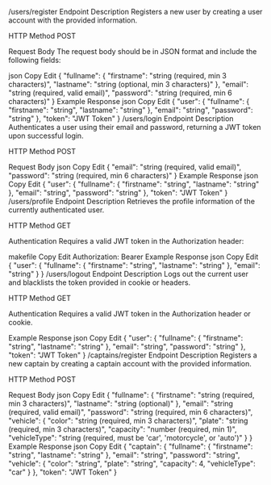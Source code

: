 
/users/register Endpoint
Description
Registers a new user by creating a user account with the provided information.

HTTP Method
POST

Request Body
The request body should be in JSON format and include the following fields:

json
Copy
Edit
{
  "fullname": {
    "firstname": "string (required, min 3 characters)",
    "lastname": "string (optional, min 3 characters)"
  },
  "email": "string (required, valid email)",
  "password": "string (required, min 6 characters)"
}
Example Response
json
Copy
Edit
{
  "user": {
    "fullname": {
      "firstname": "string",
      "lastname": "string"
    },
    "email": "string",
    "password": "string"
  },
  "token": "JWT Token"
}
/users/login Endpoint
Description
Authenticates a user using their email and password, returning a JWT token upon successful login.

HTTP Method
POST

Request Body
json
Copy
Edit
{
  "email": "string (required, valid email)",
  "password": "string (required, min 6 characters)"
}
Example Response
json
Copy
Edit
{
  "user": {
    "fullname": {
      "firstname": "string",
      "lastname": "string"
    },
    "email": "string",
    "password": "string"
  },
  "token": "JWT Token"
}
/users/profile Endpoint
Description
Retrieves the profile information of the currently authenticated user.

HTTP Method
GET

Authentication
Requires a valid JWT token in the Authorization header:

makefile
Copy
Edit
Authorization: Bearer <token>
Example Response
json
Copy
Edit
{
  "user": {
    "fullname": {
      "firstname": "string",
      "lastname": "string"
    },
    "email": "string"
  }
}
/users/logout Endpoint
Description
Logs out the current user and blacklists the token provided in cookie or headers.

HTTP Method
GET

Authentication
Requires a valid JWT token in the Authorization header or cookie.

Example Response
json
Copy
Edit
{
  "user": {
    "fullname": {
      "firstname": "string",
      "lastname": "string"
    },
    "email": "string",
    "password": "string"
  },
  "token": "JWT Token"
}
/captains/register Endpoint
Description
Registers a new captain by creating a captain account with the provided information.

HTTP Method
POST

Request Body
json
Copy
Edit
{
  "fullname": {
    "firstname": "string (required, min 3 characters)",
    "lastname": "string (optional)"
  },
  "email": "string (required, valid email)",
  "password": "string (required, min 6 characters)",
  "vehicle": {
    "color": "string (required, min 3 characters)",
    "plate": "string (required, min 3 characters)",
    "capacity": "number (required, min 1)",
    "vehicleType": "string (required, must be 'car', 'motorcycle', or 'auto')"
  }
}
Example Response
json
Copy
Edit
{
  "captain": {
    "fullname": {
      "firstname": "string",
      "lastname": "string"
    },
    "email": "string",
    "password": "string",
    "vehicle": {
      "color": "string",
      "plate": "string",
      "capacity": 4,
      "vehicleType": "car"
    }
  },
  "token": "JWT Token"
}